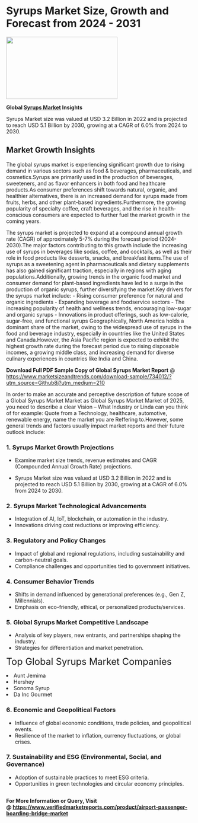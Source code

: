 <H1>Syrups Market Size, Growth and Forecast from 2024 - 2031</H1><img class="aligncenter size-medium wp-image-584254" src="https://thirdeyenews.in/wp-content/uploads/2024/09/Global-Market-Research-300x168.jpeg" alt="" width="300" height="168" /><p><strong>Global&nbsp;<a href="https://www.marketsizeandtrends.com/download-sample/734012/?utm_source=Github8j?utm_medium=210">Syrups Market</a> Insights</strong></p><p>Syrups Market size was valued at USD 3.2 Billion in 2022 and is projected to reach USD 5.1 Billion by 2030, growing at a CAGR of 6.0% from 2024 to 2030.</p><p><h2>Market Growth Insights</h2> <p>The global syrups market is experiencing significant growth due to rising demand in various sectors such as food & beverages, pharmaceuticals, and cosmetics.Syrups are primarily used in the production of beverages, sweeteners, and as flavor enhancers in both food and healthcare products.As consumer preferences shift towards natural, organic, and healthier alternatives, there is an increased demand for syrups made from fruits, herbs, and other plant-based ingredients.Furthermore, the growing popularity of specialty coffee, craft beverages, and the rise in health-conscious consumers are expected to further fuel the market growth in the coming years.</p> <p>The syrups market is projected to expand at a compound annual growth rate (CAGR) of approximately 5-7% during the forecast period (2024-2030).The major factors contributing to this growth include the increasing use of syrups in beverages like sodas, coffee, and cocktails, as well as their role in food products like desserts, snacks, and breakfast items.The use of syrups as a sweetening agent in pharmaceuticals and dietary supplements has also gained significant traction, especially in regions with aging populations.Additionally, growing trends in the organic food market and consumer demand for plant-based ingredients have led to a surge in the production of organic syrups, further diversifying the market.Key drivers for the syrups market include: - Rising consumer preference for natural and organic ingredients - Expanding beverage and foodservice sectors - The increasing popularity of health and wellness trends, encouraging low-sugar and organic syrups - Innovations in product offerings, such as low-calorie, sugar-free, and functional syrups Geographically, North America holds a dominant share of the market, owing to the widespread use of syrups in the food and beverage industry, especially in countries like the United States and Canada.However, the Asia Pacific region is expected to exhibit the highest growth rate during the forecast period due to rising disposable incomes, a growing middle class, and increasing demand for diverse culinary experiences in countries like India and China.<p><span class=""><strong>Download Full PDF Sample Copy of Global Syrups Market Report</strong> @ <a href="https://www.marketsizeandtrends.com/download-sample/734012/?utm_source=Github8j?utm_medium=210" target="_blank">https://www.marketsizeandtrends.com/download-sample/734012/?utm_source=Github8j?utm_medium=210</a></span></p><p>In order to make an accurate and perceptive description of future scope of a Global&nbsp;Syrups Market Market as Global&nbsp;Syrups Market Market of 2025, you need to describe a clear Vision &ndash; What Industry or Linda can you think of for example: Quote from a Technology, healthcare, automotive, renewable energy, name the market you are Reffering to.However, some general trends and factors usually impact market reports and their future outlook include:</p><h3>1.&nbsp;<strong>Syrups Market Growth Projections</strong></h3><ul><li>Examine market size trends, revenue estimates and CAGR (Compounded Annual Growth Rate) projections.</li><li><p>Syrups Market size was valued at USD 3.2 Billion in 2022 and is projected to reach USD 5.1 Billion by 2030, growing at a CAGR of 6.0% from 2024 to 2030.</p></li></ul><h3>2.&nbsp;<strong>Syrups Market Technological Advancements</strong></h3><ul><li>Integration of AI, IoT, blockchain, or automation in the industry.</li><li>Innovations driving cost reductions or improving efficiency.</li></ul><h3>3.&nbsp;<strong>Regulatory and Policy Changes</strong></h3><ul><li>Impact of global and regional regulations, including sustainability and carbon-neutral goals.</li><li>Compliance challenges and opportunities tied to government initiatives.</li></ul><h3>4.&nbsp;<strong>Consumer Behavior Trends</strong></h3><ul><li>Shifts in demand influenced by generational preferences (e.g., Gen Z, Millennials).</li><li>Emphasis on eco-friendly, ethical, or personalized products/services.</li></ul><h3>5.&nbsp;<strong>Global Syrups Market Competitive Landscape</strong></h3><ul><li>Analysis of key players, new entrants, and partnerships shaping the industry.</li><li>Strategies for differentiation and market penetration.</li></ul><p data-pm-slice="1 1 []"><span style="color: inherit; font-family: inherit; font-size: 25px;">Top Global Syrups Market Companies</span></p><div class="" data-test-id=""><p><li>Aunt Jemima</li><li> Hershey</li><li> Sonoma Syrup</li><li> Da Inc Gourmet</li></p></div><h3>6.&nbsp;<strong>Economic and Geopolitical Factors</strong></h3><ul><li>Influence of global economic conditions, trade policies, and geopolitical events.</li><li>Resilience of the market to inflation, currency fluctuations, or global crises.</li></ul><h3>7.&nbsp;<strong>Sustainability and ESG (Environmental, Social, and Governance)</strong></h3><ul><li>Adoption of sustainable practices to meet ESG criteria.</li><li>Opportunities in green technologies and circular economy principles.</li></ul><h2><strong style="font-size: 14px;">For More Information or Query, Visit @&nbsp;</strong><a style="background-color: #ffffff; font-size: 14px;" href="https://www.marketsizeandtrends.com/report/syrups-market/" target="_blank">https://www.verifiedmarketreports.com/product/airport-passenger-boarding-bridge-market</a></h2>